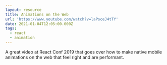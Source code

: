 ```yaml
---
layout: resource
title: Animations on the Web
url: 'https://www.youtube.com/watch?v=laPsceJ4tTY'
date: 2021-01-04T12:05:00.000Z
tags:
  - react
  - animation
---
```

A great video at React Conf 2019 that goes over how to make native mobile animations on the web that feel right and are performant.
